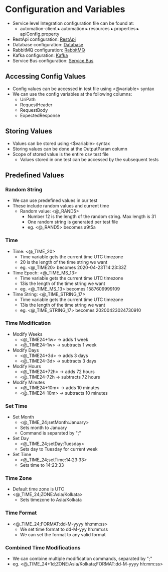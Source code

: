 # Configuration and Variables

* Service level Integration configuration file can be found at:
  * automation-client⁩ ▸ ⁨automation⁩ ▸ ⁨resources⁩ ▸ properties ▸ apiConfig.property
* RestApi configuration: [RestApi](https://docs.autonomx.io/configuration/apiconfig/api)
* Database configuration: [Database](https://docs.autonomx.io/configuration/apiconfig/database)
* RabbitMQ configuration: [RabbitMQ](https://docs.autonomx.io/configuration/config-properties/apiconfig/rabbitmq)
* Kafka configuration: [Kafka](https://docs.autonomx.io/configuration/config-properties/apiconfig/kafka)
* Service Bus configuration: [Service Bus ](https://docs.autonomx.io/configuration/config-properties/apiconfig/service-bus)

## Accessing Config Values

* Config values can be accessed in test file using &lt;@variable&gt; syntax
* We can use the config variables at the following columns:
  * UriPath
  * RequestHeader
  * RequestBody
  * ExpectedResponse

## Storing Values

* Values can be stored using &lt;$variable&gt; syntax
* Storing values can be done at the OutputParam column
* Scope of stored value is the entire csv test file
  * Values stored in one test can be accessed by the subsequent tests

## Predefined Values

### Random String

* We can use predefined values in our test
* These include random values and current time
  * Random value: &lt;@\_RAND5&gt;
    * Number 12 is the length of the random string. Max length is 31
    * One random string is generated per test file
    * eg. &lt;@\_RAND5&gt; becomes a9t5a

### Time

* Time: &lt;@\_TIME\_20&gt;
  * Time variable gets the current time UTC timezone
  * 20 is the length of the time string we want
  * eg. &lt;@\_TIME20&gt; becomes 2020-04-23T14:23:33Z
* Time Epoch: &lt;@\_TIME\_MS\_13&gt;
  * Time variable gets the current time UTC timezone
  * 13is the length of the time string we want
  * eg. &lt;@\_TIME\_MS\_13&gt; becomes 1587609999109
* Time String: &lt;@\_TIME\_STRING\_17&gt;
  * Time variable gets the current time UTC timezone
  * 13is the length of the time string we want
  * eg. &lt;@\_TIME\_STRING\_17&gt; becomes 20200423024730910

### Time Modification

* Modify Weeks
  * &lt;@\_TIME24+1w&gt; -&gt; adds 1 week
  * &lt;@\_TIME24-1w&gt; -&gt; subtracts 1 week
* Modify Days
  * &lt;@\_TIME24+3d&gt; -&gt; adds 3 days
  * &lt;@\_TIME24-3d&gt; -&gt; subtracts 3 days
* Modify Hours
  * &lt;@\_TIME24+72h&gt; -&gt; adds 72 hours
  * &lt;@\_TIME24-72h -&gt; subtracts 72 hours
* Modify Minutes
  * &lt;@\_TIME24+10m&gt; -&gt; adds 10 minutes
  * &lt;@\_TIME24-10m&gt; -&gt; subtracts 10 minutes

### Set Time

* Set Month
  * &lt;@\_TIME\_24;setMonth:January&gt;
  * Sets month to January
  * Command is separated by ";"
* Set Day
  * &lt;@\_TIME\_24;setDay:Tuesday&gt;
  * Sets day to Tuesday for current week
* Set Time
  * &lt;@\_TIME\_24;setTime:14:23:33&gt;
  * Sets time to 14:23:33

### Time Zone

* Default time zone is UTC
* &lt;@\_TIME\_24;ZONE:Asia/Kolkata&gt;
  * Sets timezone to Asia/Kolkata

### Time Format

* &lt;@\_TIME\_24;FORMAT:dd-M-yyyy hh:mm:ss&gt;
  * We set time format to dd-M-yyy hh:mm:ss
  * We can set the format to any valid format 

### Combined Time Modifications

* We can combine multiple modification commands, separated by ";"
* eg. &lt;@\_TIME\_24+1d;ZONE:Asia/Kolkata;FORMAT:dd-M-yyyy hh:mm:ss&gt;







